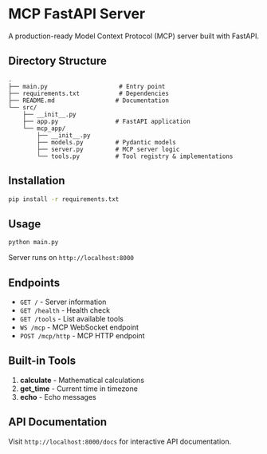 # MCP FastAPI Server

A production-ready Model Context Protocol (MCP) server built with FastAPI.

## Directory Structure

```
.
├── main.py                    # Entry point
├── requirements.txt           # Dependencies
├── README.md                 # Documentation
└── src/
    ├── __init__.py
    ├── app.py                # FastAPI application
    └── mcp_app/
        ├── __init__.py
        ├── models.py         # Pydantic models
        ├── server.py         # MCP server logic
        └── tools.py          # Tool registry & implementations
```

## Installation

```bash
pip install -r requirements.txt
```

## Usage

```bash
python main.py
```

Server runs on `http://localhost:8000`

## Endpoints

- `GET /` - Server information
- `GET /health` - Health check
- `GET /tools` - List available tools
- `WS /mcp` - MCP WebSocket endpoint
- `POST /mcp/http` - MCP HTTP endpoint

## Built-in Tools

1. **calculate** - Mathematical calculations
2. **get_time** - Current time in timezone
3. **echo** - Echo messages

## API Documentation

Visit `http://localhost:8000/docs` for interactive API documentation.